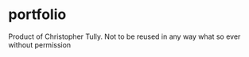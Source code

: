 # portfolio
 Product of Christopher Tully. Not to be reused in any way what so ever without permission

